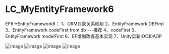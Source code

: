 # LC_MyEntityFramework6
EF6->EntityFramework6：
1、ORM对象关系映射 
2、EntityFramework DBFirst 
3、EntityFramework codeFirst from db ---推荐
4、codeFirst
5、EntityFramework modelFirst 
6、EF增删改查基本实现
7、Unity实新IOC和AOP


![image](https://user-images.githubusercontent.com/26539681/114819757-855b5800-9df0-11eb-88fa-3d084cdb6ceb.png)
![image](https://user-images.githubusercontent.com/26539681/114819832-a623ad80-9df0-11eb-97d1-b7733d12447a.png)
![image](https://user-images.githubusercontent.com/26539681/114819898-c2bfe580-9df0-11eb-9ceb-9264fa9ec0ea.png)
![image](https://user-images.githubusercontent.com/26539681/114819996-e71bc200-9df0-11eb-9f90-628f9cbaffb4.png)

